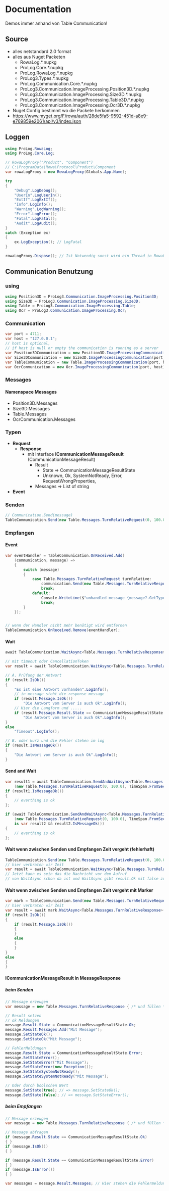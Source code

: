 # Documentation
Demos immer anhand von Table Communication!

## Source
* alles netstandard 2.0 format
* alles aus Nuget Packeten
  * RowaLog.*.nupkg
  * ProLog.Core.*.nupkg
  * ProLog.RowaLog.*.nupkg
  * ProLog3.Types.*.nupkg
  * ProLog.Communication.Core.*.nupkg
  * ProLog3.Communication.ImageProcessing.Position3D.*.nupkg
  * ProLog3.Communication.ImageProcessing.Size3D.*.nupkg
  * ProLog3.Communication.ImageProcessing.Table3D.*.nupkg
  * ProLog3.Communication.ImageProcessing.Ocr3D.*.nupkg
* Nuget.Config bestimmt wo die Packete herkommen 
* https://www.myget.org/F/rowa/auth/28de5fa5-9592-451d-a8e9-e769859e2061/api/v3/index.json


## Loggen
``` cs --source-file .\doc.cs --project .\EagTry.csproj --region usinglog
using ProLog.RowaLog;
using ProLog.Core.Log;
``` 
``` cs --source-file .\doc.cs --project .\EagTry.csproj --region voidlog
// RowaLogProxy("Product", "Component")
// C:\ProgramData\Rowa\Protocol\Product\Component
var rowaLogProxy = new RowaLogProxy(Globals.App.Name);

try
{
    "Debug".LogDebug();
    "UserIn".LogUserIn();
    "ExtIf".LogExtIf();
    "Info".LogInfo();
    "Warning".LogWarning();
    "Error".LogError();
    "Fatal".LogFatal();
    "Audit".LogAudit();
}
catch (Exception ex)
{
    ex.LogException(); // LogFatal
}

rowaLogProxy.Dispose(); // Ist Notwendig sonst wird ein Thread in RowaLog nicht beendet
```

## Communication Benutzung

### using
``` cs --source-file .\doc.cs --project .\EagTry.csproj --region usingcommunication
using Position3D = ProLog3.Communication.ImageProcessing.Position3D;
using Size3D = ProLog3.Communication.ImageProcessing.Size3D;
using Table = ProLog3.Communication.ImageProcessing.Table;
using Ocr = ProLog3.Communication.ImageProcessing.Ocr;
```

### Communication
``` cs --source-file .\doc.cs --project .\EagTry.csproj --region createcommunication
var port = 4711;
var host = "127.0.0.1";
// host is optional, 
// if host is null or empty the communication is running as a server
var Position3DCommunication = new Position3D.ImageProcessingCommunication(port, host);
var Size3DCommunication = new Size3D.ImageProcessingCommunication(port, host);
var TableCommunication = new Table.ImageProcessingCommunication(port, host);
var OcrCommunication = new Ocr.ImageProcessingCommunication(port, host);
```

### Messages

#### Namenspace Messages
  
* Position3D.Messages
* Size3D.Messages
* Table.Messages
* OcrCommunication.Messages

### Typen

* **Request**
    * **Response**
        * mit Interface **ICommunicationMessageResult** (CommunicationMessageResult)
            * Result
                * State => CommunicationMessageResultState
                * Unknown, Ok, SystemNotReady, Error, RequestWrongProperties,
            * Messages => List of string 
* **Event**

### Senden
``` cs --source-file .\doc.cs --project .\EagTry.csproj --region sendmessage
// Communication.Send(message)
TableCommunication.Send(new Table.Messages.TurnRelativeRequest(0, 100.0));
```

### Empfangen

#### Event
``` cs --source-file .\doc.cs --project .\EagTry.csproj --region receiveevent
var eventHandler = TableCommunication.OnReceived.Add(
    (communication, message) =>
    {
        switch (message)
        {
            case Table.Messages.TurnRelativeRequest turnRelative:
                communication.Send(new Table.Messages.TurnRelativeResponse().SetStateOk());
                break;
            default:
                Console.WriteLine($"unhandled message {message?.GetType().Name ?? "unkown"}".LogError());
                break;
        }
    });


// wenn der Handler nicht mehr benötigt wird entfernen
TableCommunication.OnReceived.Remove(eventHandler);
```
#### Wait
``` cs --source-file .\doc.cs --project .\EagTry.csproj --region receivemessage
await TableCommunication.WaitAsync<Table.Messages.TurnRelativeResponse>();

// mit timeout oder CancellationToken
var result = await TableCommunication.WaitAsync<Table.Messages.TurnRelativeResponse>(TimeSpan.FromSeconds(1));

// A. Prüfung der Antwort
if (result.IsOk())
{
    "Es ist eine Antwort vorhanden".LogInfo();
    // in message steht die response message
    if (result.Message.IsOk())
        "Die Antwort vom Server is auch Ok".LogInfo();
    // Hier die Langform und .....
    if (result.Message.Result.State == CommunicationMessageResultState.Ok)
        "Die Antwort vom Server is auch Ok".LogInfo();
}
else
    "Timeout".LogInfo();

// B. oder kurz und die Fehler stehen im log
if (result.IsMessageOk())
{
    "Die Antwort vom Server is auch Ok".LogInfo();
}
``` 
#### Send and Wait
``` cs --source-file .\doc.cs --project .\EagTry.csproj --region receivemessagewithsend
var result1 = await TableCommunication.SendAndWaitAsync<Table.Messages.TurnRelativeResponse>
    (new Table.Messages.TurnRelativeRequest(0, 100.0), TimeSpan.FromSeconds(1));
if (result1.IsMessageOk())
{
    // everthing is ok
};

if (await TableCommunication.SendAndWaitAsync<Table.Messages.TurnRelativeResponse>
    (new Table.Messages.TurnRelativeRequest(0, 100.0), TimeSpan.FromSeconds(1))
    is var result2 && result2.IsMessageOk())
{
    // everthing is ok
};
``` 
#### Wait wenn zwischen Senden und Empfangen Zeit vergeht (**fehlerhaft**)
``` cs --source-file .\doc.cs --project .\EagTry.csproj --region receivemessageproblem
TableCommunication.Send(new Table.Messages.TurnRelativeRequest(0, 100.0));
// hier verbraten wir Zeit
var result = await TableCommunication.WaitAsync<Table.Messages.TurnRelativeResponse>(TimeSpan.FromSeconds(1));
// Jetzt kann es sein das die Nachricht vor dem Aufruf
// von WaitAsync schon da ist und WaitAsync gibt result.Ok mit false zurück
```
#### Wait wenn zwischen Senden und Empfangen Zeit vergeht mit Marker
``` cs --source-file .\doc.cs --project .\EagTry.csproj --region receivemessagemark
var mark = TableCommunication.Send(new Table.Messages.TurnRelativeRequest(0, 100.0));
// hier verbraten wir Zeit
var result = await mark.WaitAsync<Table.Messages.TurnRelativeResponse>(TimeSpan.FromSeconds(1));
if (result.IsOk())
{
    if (result.Message.IsOk())
    {
    }
    else
    {
    }
}
else
{
}
```

#### ICommunicationMessageResult in  MessageResponse

##### beim Senden
``` cs --source-file .\doc.cs --project .\EagTry.csproj --region icommunicationmessageresultsend
// Message erzeugen
var message = new Table.Messages.TurnRelativeResponse { /* und füllen */ };

// Result setzen 
// ok Meldungen
message.Result.State = CommunicationMessageResultState.Ok;
message.Result.Messages.Add("Mit Message");
message.SetStateOk();
message.SetStateOk("Mit Message");

// FehlerMeldungen
message.Result.State = CommunicationMessageResultState.Error;
message.SetStateError();
message.SetStateError("Mit Message");
message.SetStateError(new Exception());
message.SetStateSystemNotReady();
message.SetStateSystemNotReady("Mit Message");

// Oder durch boolschen Wert
message.SetState(true); // => message.SetStateOk();
message.SetState(false); // => message.SetStateError();
```
##### beim Empfangen
``` cs --source-file .\doc.cs --project .\EagTry.csproj --region icommunicationmessageresultreceive
// Message erzeugen
var message = new Table.Messages.TurnRelativeResponse { /* und füllen */ };

// Message abfragen
if (message.Result.State == CommunicationMessageResultState.Ok)
{ }
if (message.IsOk())
{ }

if (message.Result.State == CommunicationMessageResultState.Error)
{ }
if (message.IsError())
{ }

var messages = message.Result.Messages; // Hier stehen die Fehlermeldungen drin.
```





